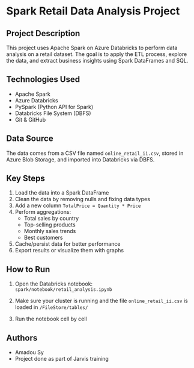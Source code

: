# Spark Retail Data Analysis Project

## Project Description

This project uses Apache Spark on Azure Databricks to perform data analysis on a retail dataset. The goal is to apply the ETL process, explore the data, and extract business insights using Spark DataFrames and SQL.

## Technologies Used

- Apache Spark  
- Azure Databricks  
- PySpark (Python API for Spark)  
- Databricks File System (DBFS)  
- Git & GitHub  

## Data Source

The data comes from a CSV file named `online_retail_ii.csv`, stored in Azure Blob Storage, and imported into Databricks via DBFS.

## Key Steps

1. Load the data into a Spark DataFrame  
2. Clean the data by removing nulls and fixing data types  
3. Add a new column `TotalPrice = Quantity * Price`  
4. Perform aggregations:
   - Total sales by country
   - Top-selling products
   - Monthly sales trends
   - Best customers  
5. Cache/persist data for better performance  
6. Export results or visualize them with graphs  

## How to Run

1. Open the Databricks notebook:  
   `spark/notebook/retail_analysis.ipynb`

2. Make sure your cluster is running and the file `online_retail_ii.csv` is loaded in `/FileStore/tables/`

3. Run the notebook cell by cell

## Authors

- Amadou Sy  
- Project done as part of Jarvis training
